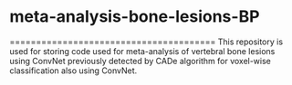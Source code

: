 # meta-analysis-bone-lesions-BP
=======================================
This repository is used for storing code used for meta-analysis of vertebral bone lesions using ConvNet previously
detected by CADe algorithm for voxel-wise classification also using ConvNet.

